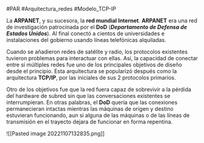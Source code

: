 #PAR #Arquitectura_redes #Modelo_TCP-IP

La __ARPANET__, y su sucesora, la __red mundial Internet__. __ARPANET__ era una red de investigación patrocinada por el __DoD__ (___Departamento de Defensa de Estados Unidos___). Al final conectó a cientos de universidades e instalaciones del gobierno usando líneas telefónicas alquiladas. 

Cuando se añadieron redes de satélite y radio, los protocolos existentes tuvieron problemas para interactuar con ellas. Así, la capacidad de conectar entre sí múltiples redes fue uno de los principales objetivos de diseño desde el principio. Esta arquitectura se popularizó después como la arquitectura __TCP/IP__, por las iniciales de sus 2 protocolos primarios. 

Otro de los objetivos fue que la red fuera capaz de sobrevivir a la pérdida del hardware de subred sin que las conversaciones existentes se interrumpieran. En otras palabras, el __DoD__ quería que las conexiones permanecieran intactas mientras las máquinas de origen y destino estuvieran funcionando, aun si alguna de las máquinas o de las líneas de transmisión en el trayecto dejara de funcionar en forma repentina.

![[Pasted image 20221107132835.png]]

